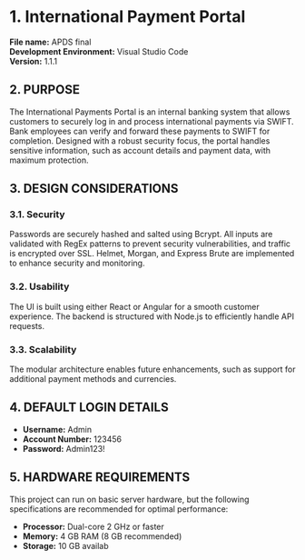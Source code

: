 # 1. International Payment Portal

**File name:** APDS final  
**Development Environment:** Visual Studio Code  
**Version:** 1.1.1  

## 2. PURPOSE

The International Payments Portal is an internal banking system that allows customers to securely log in and process international payments via SWIFT. Bank employees can verify and forward these payments to SWIFT for completion. Designed with a robust security focus, the portal handles sensitive information, such as account details and payment data, with maximum protection. 

## 3. DESIGN CONSIDERATIONS

### 3.1. Security
Passwords are securely hashed and salted using Bcrypt. All inputs are validated with RegEx patterns to prevent security vulnerabilities, and traffic is encrypted over SSL. Helmet, Morgan, and Express Brute are implemented to enhance security and monitoring.

### 3.2. Usability
The UI is built using either React or Angular for a smooth customer experience. The backend is structured with Node.js to efficiently handle API requests.

### 3.3. Scalability
The modular architecture enables future enhancements, such as support for additional payment methods and currencies.

## 4. DEFAULT LOGIN DETAILS

- **Username:** Admin  
- **Account Number:** 123456  
- **Password:** Admin123!

## 5. HARDWARE REQUIREMENTS

This project can run on basic server hardware, but the following specifications are recommended for optimal performance:

- **Processor:** Dual-core 2 GHz or faster  
- **Memory:** 4 GB RAM (8 GB recommended)  
- **Storage:** 10 GB availab
